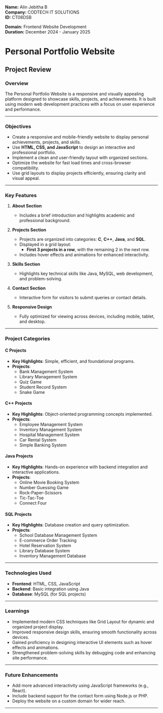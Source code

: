 **Name:** Alin Jebitha B  
**Company:** CODTECH IT SOLUTIONS  
**ID:** CT08DSB

**Domain:** Frontend Website Development  
**Duration:** December 2024 - January 2025 

# Personal Portfolio Website

## **Project Review**

### **Overview**
The Personal Portfolio Website is a responsive and visually appealing platform designed to showcase skills, projects, and achievements. It is built using modern web development practices with a focus on user experience and performance.

---

### **Objectives**
- Create a responsive and mobile-friendly website to display personal achievements, projects, and skills.
- Use **HTML, CSS, and JavaScript** to design an interactive and professional portfolio.
- Implement a clean and user-friendly layout with organized sections.
- Optimize the website for fast load times and cross-browser compatibility.
- Use grid layouts to display projects efficiently, ensuring clarity and visual appeal.

---

### **Key Features**
1. **About Section**  
   - Includes a brief introduction and highlights academic and professional background.

2. **Projects Section**  
   - Projects are organized into categories: **C**, **C++**, **Java**, and **SQL**.  
   - Displayed in a grid layout:  
     - **First 3 projects in a row**, with the remaining 2 in the next row.
   - Includes hover effects and animations for enhanced interactivity.

3. **Skills Section**  
   - Highlights key technical skills like Java, MySQL, web development, and problem-solving.

4. **Contact Section**  
   - Interactive form for visitors to submit queries or contact details.

5. **Responsive Design**  
   - Fully optimized for viewing across devices, including mobile, tablet, and desktop.

---

### **Project Categories**

#### **C Projects**
- **Key Highlights**: Simple, efficient, and foundational programs.
- **Projects**:  
  - Bank Management System  
  - Library Management System  
  - Quiz Game  
  - Student Record System  
  - Snake Game  

#### **C++ Projects**
- **Key Highlights**: Object-oriented programming concepts implemented.  
- **Projects**:  
  - Employee Management System  
  - Inventory Management System  
  - Hospital Management System  
  - Car Rental System  
  - Simple Banking System  

#### **Java Projects**
- **Key Highlights**: Hands-on experience with backend integration and interactive applications.  
- **Projects**:  
  - Online Movie Booking System  
  - Number Guessing Game  
  - Rock-Paper-Scissors  
  - Tic-Tac-Toe  
  - Connect Four  

#### **SQL Projects**
- **Key Highlights**: Database creation and query optimization.  
- **Projects**:  
  - School Database Management System  
  - E-commerce Order Tracking  
  - Hotel Reservation System  
  - Library Database System  
  - Inventory Management Database  

---

### **Technologies Used**
- **Frontend**: HTML, CSS, JavaScript  
- **Backend**: Basic integration using Java  
- **Database**: MySQL (for SQL projects)  

---

### **Learnings**
- Implemented modern CSS techniques like Grid Layout for dynamic and organized project display.  
- Improved responsive design skills, ensuring smooth functionality across devices.  
- Gained proficiency in designing interactive UI elements such as hover effects and animations.  
- Strengthened problem-solving skills by debugging code and enhancing site performance.

---

### **Future Enhancements**
- Add more advanced interactivity using JavaScript frameworks (e.g., React).  
- Include backend support for the contact form using Node.js or PHP.  
- Deploy the website on a custom domain for wider reach.  

---
